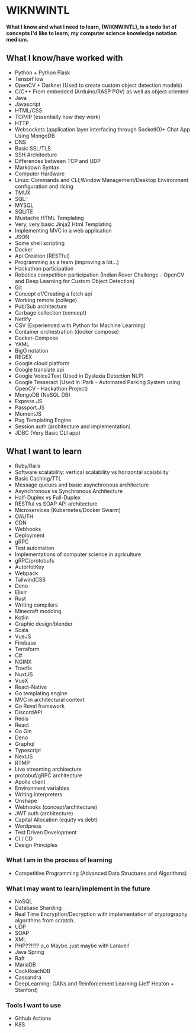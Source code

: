 # WIKNWINTL

**What I know and what I need to learn, (WIKNWINTL), is a todo list of concepts I'd like to learn; my computer science knowledge notation medium.**

## What I know/have worked with

  - Python + Python Flask
  - TensorFlow
  - OpenCV + Darknet (Used to create custom object detection models)
  - C/C++ From embedded (Arduino/RASP POV) as well as object oriented
  - Java
  - Javascript
  - HTML/CSS
  - TCP/IP (essentially how they work)
  - HTTP 
  - Websockets (application layer interfacing through SocketIO)+ Chat App Using MongoDB
  - DNS 
  - Basic SSL/TLS
  - SSH Architecture
  - Differences between TCP and UDP
  - Markdown Syntax
  - Computer Hardware
  - Linux: Commands and CLI;Window Management/Desktop Environment configuration and ricing
  - TMUX
  - SQL:
  - MYSQL
  - SQLITE  
  - Mustache HTML Templating
  - Very, very basic Jinja2 Html Templating
  - Implementing MVC in a web application
  - JSON
  - Some shell scripting
  - Docker
  - Api Creation (RESTful)
  - Programming as a team (improving a lot...)
  - Hackathon participation
  - Robotics competition participation (Indian Rover Challenge - OpenCV and Deep Learning for Custom Object Detection)
  - Git
  - Concept of/Creating a fetch api
  - Working remote (college)
  - Pub/Sub architecture
  - Garbage collection (concept)
  - Netlify
  - CSV (Experienced with Python for Machine Learning)
  - Container orchestration (docker compose)
  - Docker-Compose  
  - YAML
  - BigO notation
  - REGEX
  - Google cloud platform
  - Google translate api
  - Google Voice2Text (Used in Dyslexia Detection NLP)
  - Google Tesseract (Used in iPark - Automated Parking System using OpenCV - Hackathon Project)
  - MongoDB (NoSQL DB)
  - Express.JS
  - Passport.JS
  - MomentJS
  - Pug Templating Engine
  - Session auth (architecture and implementation)
  - JDBC (Very Basic CLI app)
  
## What I want to learn

  - Ruby/Rails
  - Software scalability: vertical scalability vs horizontal scalability
  - Basic Caching/TTL
  - Message queues and basic asynchronous architecture
  - Asynchronous vs Synchronous Architecture
  - Half-Duplex vs Full-Duplex
  - RESTful vs SOAP API architecture
  - Microservices (Kubernetes/Docker Swarm)
  - OAUTH
  - CDN
  - Webhooks
  - Deployment
  - gRPC
  - Test automation
  - Implementations of computer science in agriculture
  - gRPC/protobufs
  - AutoHotKey
  - Webpack
  - TailwindCSS
  - Deno
  - Elixir
  - Rust
  - Writing compilers
  - Minecraft modding
  - Kotlin
  - Graphic design/blender
  - Scala
  - VueJS
  - Firebase
  - Terraform
  - C#
  - NGINX
  - Traefik
  - NuxtJS
  - VueX
  - React-Native
  - Go templating engine
  - MVC in architectural context
  - Go Revel framework
  - DiscordAPI
  - Redis 
  - React
  - Go Gin
  - Deno 
  - Graphql
  - Typescript
  - NextJS
  - RTMP
  - Live streaming architecture
  - protobuf/gRPC architecture
  - Apollo client
  - Environment variables
  - Writing interpreters
  - Onshape
  - Webhooks (concept/architecture)
  - JWT auth (architecture)
  - Capital Allocation (equity vs debt)
  - Wordpress
  - Test Driven Development
  - CI / CD
  - Design Principles
  
### What I am in the process of learning

  - Competitive Programming (Advanced Data Structures and Algorithms)
 
### What I may want to learn/implement in the future

  - NoSQL
  - Database Sharding
  - Real Time Encryption/Decryption with implementation of cryptography algorithms from scratch.
  - UDP
  - SOAP
  - XML
  - PHP??!!?? o_o Maybe..just maybe with Laravel!
  - Java Spring
  - Raft
  - MariaDB
  - CockRoachDB
  - Cassandra
  - DeepLearning: GANs and Reinforcement Learning (Jeff Heaton + Stanford)
  
### Tools I want to use

  - Github Actions
  - K8S
